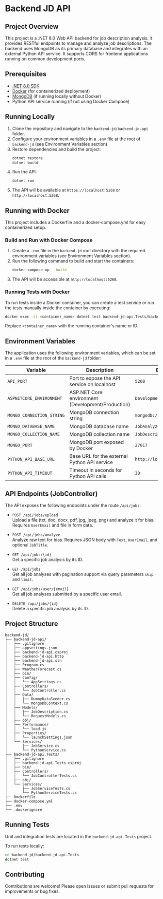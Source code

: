 # Backend JD API

## Project Overview
This project is a .NET 8.0 Web API backend for job description analysis. It provides RESTful endpoints to manage and analyze job descriptions. The backend uses MongoDB as its primary database and integrates with an external Python API service. It supports CORS for frontend applications running on common development ports.

## Prerequisites
- [.NET 8.0 SDK](https://dotnet.microsoft.com/en-us/download/dotnet/8.0)
- [Docker](https://www.docker.com/get-started) (for containerized deployment)
- [MongoDB](https://www.mongodb.com/) (if running locally without Docker)
- Python API service running (if not using Docker Compose)

## Running Locally

1. Clone the repository and navigate to the `backend-jd/backend-jd-api` folder.
2. Configure your environment variables in a `.env` file at the root of `backend-jd` (see Environment Variables section).
3. Restore dependencies and build the project:
   ```bash
   dotnet restore
   dotnet build
   ```
4. Run the API:
   ```bash
   dotnet run
   ```
5. The API will be available at `https://localhost:5268` or `http://localhost:5268`.

## Running with Docker

This project includes a Dockerfile and a docker-compose.yml for easy containerized setup.

### Build and Run with Docker Compose

1. Create a `.env` file in the `backend-jd` root directory with the required environment variables (see Environment Variables section).
2. Run the following command to build and start the containers:
   ```bash
   docker-compose up --build
   ```
3. The API will be accessible at `http://localhost:5268`.

### Running Tests with Docker

To run tests inside a Docker container, you can create a test service or run the tests manually inside the container by executing:

```bash
docker exec -it <container_name> dotnet test backend-jd-api.Tests/backend-jd-api.Tests.csproj
```

Replace `<container_name>` with the running container's name or ID.

## Environment Variables

The application uses the following environment variables, which can be set in a `.env` file at the root of the `backend-jd` folder:

| Variable                 | Description                                  | Example                      |
|--------------------------|----------------------------------------------|------------------------------|
| `API_PORT`               | Port to expose the API service on localhost | `5268`                       |
| `ASPNETCORE_ENVIRONMENT` | ASP.NET Core environment (Development/Production) | `Development`            |
| `MONGO_CONNECTION_STRING`| MongoDB connection string                    | `mongodb://localhost:27017`  |
| `MONGO_DATABASE_NAME`    | MongoDB database name                        | `JobAnalyzerDB`              |
| `MONGO_COLLECTION_NAME`  | MongoDB collection name                      | `JobDescriptions`            |
| `MONGO_PORT`             | MongoDB port exposed by Docker               | `27017`                      |
| `PYTHON_API_BASE_URL`    | Base URL for the external Python API service | `http://localhost:8000`      |
| `PYTHON_API_TIMEOUT`     | Timeout in seconds for Python API calls      | `30`                         |

## API Endpoints (JobController)

The API exposes the following endpoints under the route `/api/jobs`:

- `POST /api/jobs/upload`  
  Upload a file (txt, doc, docx, pdf, jpg, jpeg, png) and analyze it for bias. Requires `UserEmail` and file in form data.

- `POST /api/jobs/analyze`  
  Analyze raw text for bias. Requires JSON body with `Text`, `UserEmail`, and optional `JobTitle`.

- `GET /api/jobs/{id}`  
  Get a specific job analysis by its ID.

- `GET /api/jobs`  
  Get all job analyses with pagination support via query parameters `skip` and `limit`.

- `GET /api/jobs/user/{email}`  
  Get all job analyses submitted by a specific user email.

- `DELETE /api/jobs/{id}`  
  Delete a specific job analysis by its ID.

## Project Structure

```
backend-jd/
├── backend-jd-api/
│   ├── .gitignore
│   ├── appsettings.json
│   ├── backend-jd-api.csproj
│   ├── backend-jd-api.http
│   ├── backend-jd-api.sln
│   ├── Program.cs
│   ├── WeatherForecast.cs
│   ├── bin/
│   ├── Config/
│   │   └── AppSettings.cs
│   ├── Controllers/
│   │   └── JobController.cs
│   ├── Data/
│   │   ├── DummyDataSeeder.cs
│   │   └── MongoDbContext.cs
│   ├── Models/
│   │   ├── JobDescription.cs
│   │   └── RequestModels.cs
│   ├── obj/
│   ├── Performance/
│   │   └── load.js
│   ├── Properties/
│   │   └── launchSettings.json
│   └── Services/
│       ├── JobService.cs
│       └── PythonService.cs
├── backend-jd-api.Tests/
│   ├── .gitignore
│   ├── backend-jd-api.Tests.csproj
│   ├── bin/
│   ├── Controllers/
│   │   └── JobControllerTests.cs
│   ├── obj/
│   └── Services/
│       ├── JobServiceTests.cs
│       └── PythonServiceTests.cs
├── Dockerfile
├── docker-compose.yml
├── .env
└── .dockerignore
```

## Running Tests

Unit and integration tests are located in the `backend-jd-api.Tests` project.

To run tests locally:

```bash
cd backend-jd/backend-jd-api.Tests
dotnet test
```

## Contributing

Contributions are welcome! Please open issues or submit pull requests for improvements or bug fixes.


